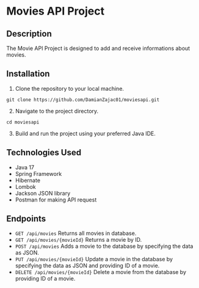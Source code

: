 # Movies API Project

## Description
The Movie API Project is designed to add and receive informations about movies.

## Installation
1. Clone the repository to your local machine.

```
git clone https://github.com/DamianZajac01/moviesapi.git
```
2. Navigate to the project directory.

```
cd moviesapi
```

3. Build and run the project using your preferred Java IDE.

## Technologies Used
- Java 17
- Spring Framework
- Hibernate
- Lombok
- Jackson JSON library
- Postman for making API request

## Endpoints
- `GET /api/movies` Returns all movies in database.
- `GET /api/movies/{movieId}` Returns a movie by ID.
- `POST /api/movies` Adds a movie to the database by specifying the data as JSON.
- `PUT /api/movies/{movieId}` Update a movie in the database by specifying the data as JSON and providing ID of a movie.
- `DELETE /api/movies/{movieId}` Delete a movie from the database by providing ID of a movie.
